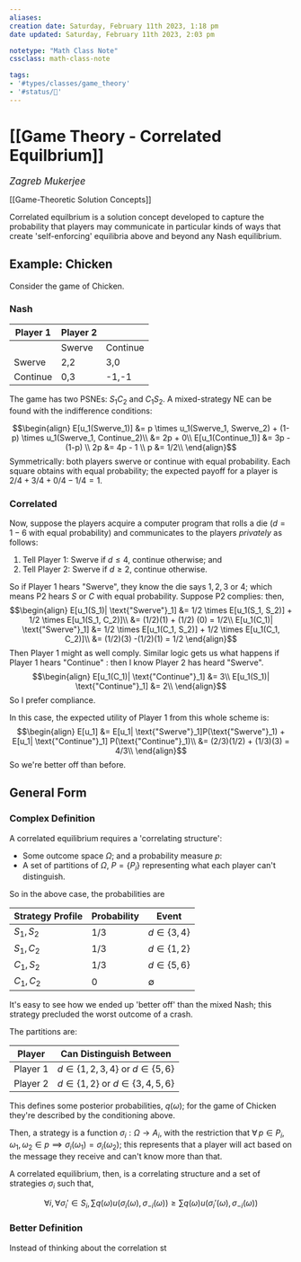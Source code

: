 ```yaml
---
aliases:
creation date: Saturday, February 11th 2023, 1:18 pm
date updated: Saturday, February 11th 2023, 2:03 pm

notetype: "Math Class Note"
cssclass: math-class-note

tags: 
- '#types/classes/game_theory'
- '#status/🚧'
---
```


# [[Game Theory - Correlated Equilbrium]]
<span style = "font-size:120%"><i >Zagreb Mukerjee </i></span>

[[Game-Theoretic Solution Concepts]]


Correlated equilbrium is a solution concept developed to capture the probability that players may communicate in particular kinds of ways that create 'self-enforcing' equilibria above and beyond any Nash equilibrium. 

## Example: Chicken

Consider the game of Chicken.

### Nash

| Player 1 | Player 2 |          |
| -------- | -------- | -------- |
|          | Swerve   | Continue |
| Swerve   | 2,2      | 3,0      |
| Continue | 0,3      | -1,-1    |

The game has two PSNEs: $S_1C_2$ and $C_1 S_2$. A mixed-strategy NE can be found with the indifference conditions: 

$$\begin{align}
E[u_1(Swerve_1)] &= p \times u_1(Swerve_1, Swerve_2) + (1-p) \times u_1(Swerve_1, Continue_2)\\
&= 2p + 0\\
E[u_1(Continue_1)] &= 3p -(1-p) \\
2p &= 4p - 1 \\
p &= 1/2\\
\end{align}$$
Symmetrically: both players swerve or continue with equal probability. Each square obtains with equal probability; the expected payoff for a player is $2/4 + 3/4 + 0/4 -1/4 = 1$. 

### Correlated
Now, suppose the players acquire a computer program that rolls a die ($d= 1-6$ with equal probability) and communicates to the players *privately* as follows: 

1) Tell Player 1: Swerve if $d \leq 4$, continue otherwise; and 
2) Tell Player 2: Swerve if $d \geq 2$, continue otherwise. 

So if Player 1 hears "Swerve", they know the die says $1,2,3$ or $4$; which means P2 hears $S$ or $C$ with equal probability. Suppose P2 complies: then, 
$$\begin{align}
E[u_1(S_1)| \text{"Swerve"}_1] &= 1/2 \times E[u_1(S_1, S_2)] + 1/2 \times E[u_1(S_1, C_2)]\\
&= (1/2)(1) + (1/2) (0) = 1/2\\
E[u_1(C_1)| \text{"Swerve"}_1] &= 1/2 \times E[u_1(C_1, S_2)] + 1/2 \times E[u_1(C_1, C_2)]\\
&=  (1/2)(3) -(1/2)(1) = 1/2
\end{align}$$
Then Player 1 might as well comply. Similar logic gets us what happens if Player 1 hears "Continue" : then I know Player 2 has heard "Swerve". 
$$\begin{align}
E[u_1(C_1)| \text{"Continue"}_1] &= 3\\ 
E[u_1(S_1)| \text{"Continue"}_1] &= 2\\
\end{align}$$
So I prefer compliance.


In this case, the expected utility of Player 1 from this whole scheme is: 
$$\begin{align}
E[u_1] &= E[u_1| \text{"Swerve"}_1]P(\text{"Swerve"}_1) + E[u_1| \text{"Continue"}_1] P(\text{"Continue"}_1)\\
&= (2/3)(1/2) + (1/3)(3) = 4/3\\
\end{align}$$
So we're better off than before. 



## General Form

### Complex Definition

A correlated equilibrium requires a 'correlating structure': 
- Some outcome space $\Omega$;  and a probability measure $p$:
- A set of partitions of $\Omega$, $P = \{P_i\}$  representing what each player can't distinguish.

So in the above case, the probabilities are 

| Strategy Profile | Probability | Event           |
| ---------------- | ----------- | --------------- |
| $S_1, S_2$       | $1/3$       | $d \in \{3,4\}$ |
| $S_1, C_2$       | $1/3$       | $d \in \{1,2\}$  |
| $C_1, S_2$       | $1/3$       |          $d \in \{ 5,6\}$ |
| $C_1, C_2$       | 0           |               $\emptyset$  |

It's easy to see how we ended up 'better off' than the mixed Nash; this strategy precluded the worst outcome of a crash. 

The partitions are: 

| Player | Can Distinguish Between |
| ------ | --------- |
| Player 1       | $d \in \{1,2, 3,4\}$ or $d \in \{5,6\}$ |
| Player 2       | $d \in \{1,2\}$ or $d \in \{3, 4,5, 6\}$

This defines some posterior probabilities, $q(\omega)$; for the game of Chicken they're described by the conditioning above. 

Then, a strategy is a function $\sigma_i: \Omega \to A_i$, with the restriction that $\forall \, p \in P_i, \;\omega_1, \omega_2 \in p \implies \sigma_i(\omega_1) = \sigma_i(\omega_2)$; this represents that a player will act based on the message they receive and can't know more than that. 

A correlated equilibrium, then, is a correlating structure and a set of strategies $\sigma_i$ such that, 

$$  \forall i, \forall \sigma_i' \in S_i,  \sum q(\omega)u(\sigma_i(\omega), \sigma_{-i}(\omega)) \geq \sum q(\omega)u(\sigma_i'(\omega), \sigma_{-i}(\omega))$$
### Better Definition

Instead of thinking about the correlation st